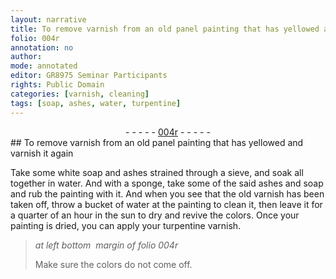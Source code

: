 ```yaml
---
layout: narrative
title: To remove varnish from an old panel painting that has yellowed and varnish it again
folio: 004r
annotation: no
author:
mode: annotated
editor: GR8975 Seminar Participants
rights: Public Domain
categories: [varnish, cleaning]
tags: [soap, ashes, water, turpentine]
---
```


 <div class="folio" align="center">- - - - - <a href="http://gallica.bnf.fr/ark:/12148/btv1b10500001g/f13.image" target="_blank">004r</a> - - - - - </div> 
## To remove varnish from an old panel painting that has yellowed and varnish it again

 
 <span class="activity"></span> <span class="activity"></span> Take some <span class="material_format">white <span class="material">soap</span></span> and <span class="material">ashes</span> strained through a <span class="tool">sieve</span>, and soak all together in <span class="material">water</span>. And with a <span class="tool">sponge</span>, take some of the said <span class="material">ashes</span> and <span class="material">soap</span> and rub the painting with it. And when you see that the old varnish has been taken off, throw a <span class="unit">bucket</span> of <span class="material">water</span> at the painting to clean it, then leave it for a <span class="time">quarter of an hour</span> in the <span class="tool">sun</span> to dry and revive the colors. Once your painting is dried, you can apply your <span class="material_format"><span class="material">turpentine</span> varnish</span>. 
 
> *at left bottom  margin of folio 004r*
> 
>  Make sure the colors do not come off. 
 